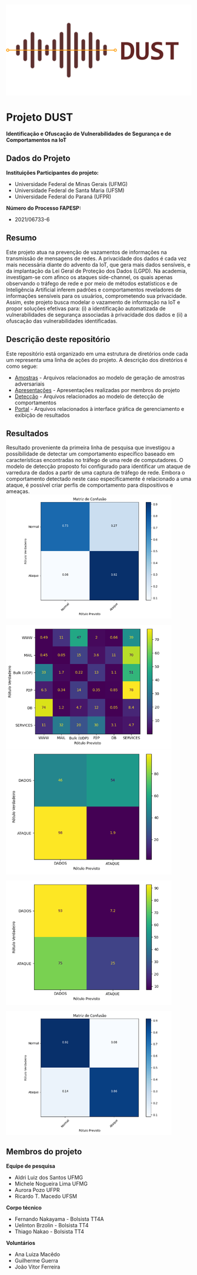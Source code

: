 ![DUST Logo](https://github.com/ccscresearch/dust-project/blob/main/img/dust_logo.png)

# Projeto DUST

**Identificação e Ofuscação de Vulnerabilidades de Segurança e de Comportamentos na IoT**

## Dados do Projeto

**Instituições Participantes do projeto:**
 - Universidade Federal de Minas Gerais (UFMG)
 - Universidade Federal de Santa Maria (UFSM)
 - Universidade Federal do Paraná (UFPR)

**Número do Processo FAPESP:**
 - 2021/06733-6

## Resumo

Este projeto atua na prevenção de vazamentos de informações na transmissão de mensagens de redes. A privacidade dos dados é cada vez mais necessária diante do advento da IoT, que gera mais dados sensíveis, e da implantação da Lei Geral de Proteção dos Dados (LGPD). Na academia, investigam-se com afinco os ataques side-channel, os quais apenas observando o tráfego de rede e por meio de métodos estatísticos e de Inteligência Artificial inferem padrões e comportamentos reveladores de informações sensíveis para os usuários, comprometendo sua privacidade. Assim, este projeto busca modelar o vazamento de informação na IoT e propor soluções efetivas para: (i) a identificação automatizada de vulnerabilidades de segurança associadas à privacidade dos dados e (ii) a ofuscação das vulnerabilidades identificadas.

## Descrição deste repositório

Este repositório está organizado em uma estrutura de diretórios onde cada um representa uma linha de ações do projeto. A descrição dos diretórios é como segue:

 - [Amostras](https://github.com/ccscresearch/dust-project/tree/main/amostras) - Arquivos relacionados ao modelo de geração de amostras adversariais
 - [Apresentações](https://github.com/ccscresearch/dust-project/tree/main/apresentacoes) - Apresentações realizadas por membros do projeto
 - [Detecção](https://github.com/ccscresearch/dust-project/tree/main/detec%C3%A7%C3%A3o "detecção") - Arquivos relacionados ao modelo de detecção de comportamentos
 - [Portal](https://github.com/ccscresearch/dust-project/tree/main/interface) - Arquivos relacionados à interface gráfica de gerenciamento e exibição de resultados

## Resultados

Resultado proveniente da primeira linha de pesquisa que investigou a possibilidade de detectar um comportamento específico baseado em características encontradas no tráfego de uma rede de computadores. O modelo de detecção proposto foi configurado para identificar um ataque de varredura de dados a partir de uma captura de tráfego de rede. Embora o comportamento detectado neste caso especificamente é relacionado a uma ataque, é possível criar perfis de comportamento para dispositivos e ameaças.
<img src="https://github.com/ccscresearch/dust-project/blob/main/img/matrixConfusion.png" alt="drawing" width="450"/>

<img src="https://github.com/ccscresearch/dust-project/blob/main/img/confMat20.png" alt="drawing" width="450"/>

<img src="https://github.com/ccscresearch/dust-project/blob/main/img/confMatCarlini3.png" alt="drawing" width="450"/>

<img src="https://github.com/ccscresearch/dust-project/blob/main/img/confMatFGSM3.png" 
alt="drawing" width="450"/>

<img src="https://github.com/ccscresearch/dust-project/blob/main/img/matrixConfusionAdv.png" 
alt="drawing" width="450"/>

## Membros do projeto
**Equipe de pesquisa**
 - Aldri Luiz dos Santos  UFMG
 - Michele Nogueira Lima  UFMG
 - Aurora Pozo  UFPR
 - Ricardo T. Macedo  UFSM

**Corpo técnico**
 - Fernando Nakayama - Bolsista TT4A
 - Uelinton Brzolin - Bolsista TT4
 - Thiago Nakao - Bolsista TT4

**Voluntários** 
 - Ana Luiza Macêdo
 - Guilherme Guerra
 - João Vitor Ferreira
